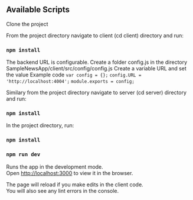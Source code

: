 ## Available Scripts

Clone the project

From the project directory navigate to client (cd client) directory and run:
### `npm install`

The backend URL is configurable. 
Create a folder config.js in the directory SampleNewsApp/client/src/config/config.js
Create a variable URL and set the value
Example code
    `var config = {};`
    `config.URL = 'http://localhost:4004';`
    `module.exports = config;` 

Similary from the project directory navigate to server (cd server) directory and run:
### `npm install`

In the project directory, run:
### `npm install`
### `npm run dev`

Runs the app in the development mode.\
Open [http://localhost:3000](http://localhost:3000) to view it in the browser.

The page will reload if you make edits in the client code.\
You will also see any lint errors in the console.